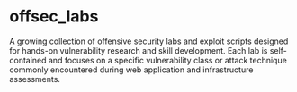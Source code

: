 # offsec_labs
A growing collection of offensive security labs and exploit scripts designed for hands-on vulnerability research and skill development. Each lab is self-contained and focuses on a specific vulnerability class or attack technique commonly encountered during web application and infrastructure assessments.
